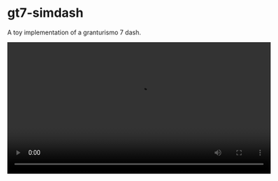 # gt7-simdash
A toy implementation of a granturismo 7 dash.

<video width=600px src="https://raw.githubusercontent.com/chrshdl/gt7-simdash/simple_ui/simple_ui.mp4" />

Installation
-----
```
$ pipenv run pip install --upgrade wheel
$ pipenv --python 3.9
$ pipenv shell
(gt7-simdash) $ pipenv install
```
Usage
-----
```
(gt7-simdash) $ ./main.py <PS5.IP>
```
